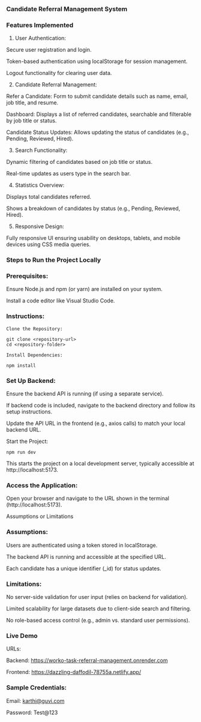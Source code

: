 ### Candidate Referral Management System

### Features Implemented

1. User Authentication:

  Secure user registration and login.
    
  Token-based authentication using localStorage for session management.
    
  Logout functionality for clearing user data.

2. Candidate Referral Management:

  Refer a Candidate: Form to submit candidate details such as name, email, job title, and resume.
    
  Dashboard: Displays a list of referred candidates, searchable and filterable by job title or status.
    
  Candidate Status Updates: Allows updating the status of candidates (e.g., Pending, Reviewed, Hired).

3. Search Functionality:

  Dynamic filtering of candidates based on job title or status.
    
  Real-time updates as users type in the search bar.

4. Statistics Overview:

  Displays total candidates referred.
    
  Shows a breakdown of candidates by status (e.g., Pending, Reviewed, Hired).

5. Responsive Design:

  Fully responsive UI ensuring usability on desktops, tablets, and mobile devices using CSS media queries.

### Steps to Run the Project Locally

### Prerequisites:

  Ensure Node.js and npm (or yarn) are installed on your system.
  
  Install a code editor like Visual Studio Code.

### Instructions:

    Clone the Repository:
    
    git clone <repository-url>
    cd <repository-folder>
    
    Install Dependencies:
    
    npm install

### Set Up Backend:

  Ensure the backend API is running (if using a separate service).
  
  If backend code is included, navigate to the backend directory and follow its setup instructions.
  
  Update the API URL in the frontend (e.g., axios calls) to match your local backend URL.

Start the Project:

    npm run dev

  This starts the project on a local development server, typically accessible at http://localhost:5173.

### Access the Application:

Open your browser and navigate to the URL shown in the terminal (http://localhost:5173).

Assumptions or Limitations

### Assumptions:

  Users are authenticated using a token stored in localStorage.
  
  The backend API is running and accessible at the specified URL.
  
  Each candidate has a unique identifier (_id) for status updates.

### Limitations:

  No server-side validation for user input (relies on backend for validation).
  
  Limited scalability for large datasets due to client-side search and filtering.
  
  No role-based access control (e.g., admin vs. standard user permissions).

### Live Demo

URLs:

  Backend: https://worko-task-referral-management.onrender.com
  
  Frontend: https://dazzling-daffodil-78755a.netlify.app/

### Sample Credentials:

  Email: karthi@guvi.com
  
  Password: Test@123

